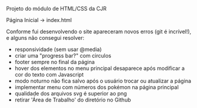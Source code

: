 Projeto do módulo de HTML/CSS da CJR

Página Inicial -> index.html

Conforme fui desenvolvendo o site apareceram novos erros (git é incrível!), e alguns não consegui resolver:

- responsividade (sem usar @media)
- criar uma "progress bar?" com circulos
- footer sempre no final da página
- hover dos elementos no menu principal desaparece após modificar a cor do texto com Javascript
- modo noturno não fica salvo após o usuário trocar ou atualizar a página
- implementar menu com números dos pokémon na página principal
- qualidade dos arquivos svg é superior ao png
- retirar 'Área de Trabalho' do diretório no Github